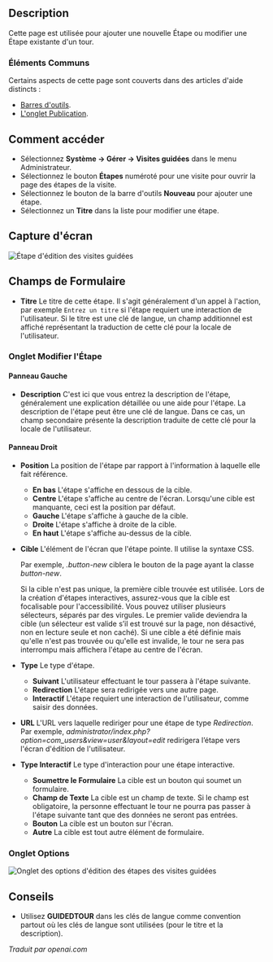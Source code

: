 <!-- Filename: Help4.x:Guided_Tours:_New_or_Edit_Step  / Display title: Visites Guidées : Modifier l'Étape -->

## Description

Cette page est utilisée pour ajouter une nouvelle Étape ou modifier une Étape existante d'un tour.

### Éléments Communs

Certains aspects de cette page sont couverts dans des articles d'aide distincts :

* [Barres d'outils](jdocmanual?article=help/common-elements/toolbars).
* [L'onglet Publication](jdocmanual?article=help/common-elements/edit-publishing).

## Comment accéder

- Sélectionnez **Système -> Gérer -> Visites guidées** dans le menu Administrateur.
- Sélectionnez le bouton **Étapes** numéroté pour une visite pour ouvrir la page des étapes de la visite.
- Sélectionnez le bouton de la barre d'outils **Nouveau** pour ajouter une étape.
- Sélectionnez un **Titre** dans la liste pour modifier une étape.

## Capture d'écran

![Étape d'édition des visites guidées](../../../fr/images/guided-tours/guided-tours-edit-step.png)

## Champs de Formulaire

- **Titre** Le titre de cette étape. Il s'agit généralement d'un appel à l'action, par exemple `Entrez un titre` si l'étape requiert une interaction de l'utilisateur. Si le titre est une clé de langue, un champ additionnel est affiché représentant la traduction de cette clé pour la locale de l'utilisateur.

### Onglet Modifier l'Étape

#### Panneau Gauche

- **Description** C'est ici que vous entrez la description de l'étape, généralement une explication détaillée ou une aide pour l'étape. La description de l'étape peut être une clé de langue. Dans ce cas, un champ secondaire présente la description traduite de cette clé pour la locale de l'utilisateur.

#### Panneau Droit

- **Position** La position de l'étape par rapport à l'information à laquelle elle fait référence.
  - **En bas** L'étape s'affiche en dessous de la cible.
  - **Centre** L'étape s'affiche au centre de l'écran. Lorsqu'une cible est manquante, ceci est la position par défaut.
  - **Gauche** L'étape s'affiche à gauche de la cible.
  - **Droite** L'étape s'affiche à droite de la cible.
  - **En haut** L'étape s'affiche au-dessus de la cible.
- **Cible** L'élément de l'écran que l'étape pointe. Il utilise la syntaxe CSS.

  Par exemple, *.button-new* ciblera le bouton de la page ayant la classe *button-new*.

  Si la cible n'est pas unique, la première cible trouvée est utilisée. Lors de la création d'étapes interactives, assurez-vous que la cible est focalisable pour l'accessibilité. Vous pouvez utiliser plusieurs sélecteurs, séparés par des virgules. Le premier valide deviendra la cible (un sélecteur est valide s’il est trouvé sur la page, non désactivé, non en lecture seule et non caché). Si une cible a été définie mais qu'elle n'est pas trouvée ou qu'elle est invalide, le tour ne sera pas interrompu mais affichera l'étape au centre de l'écran.
- **Type** Le type d'étape.
  - **Suivant** L'utilisateur effectuant le tour passera à l'étape suivante.
  - **Redirection** L'étape sera redirigée vers une autre page.
  - **Interactif** L'étape requiert une interaction de l'utilisateur, comme saisir des données.
- **URL** L'URL vers laquelle rediriger pour une étape de type *Redirection*. Par exemple, *administrator/index.php?option=com_users&view=user&layout=edit* redirigera l’étape vers l'écran d'édition de l'utilisateur.
- **Type Interactif** Le type d'interaction pour une étape interactive.
  - **Soumettre le Formulaire** La cible est un bouton qui soumet un formulaire.
  - **Champ de Texte** La cible est un champ de texte. Si le champ est obligatoire, la personne effectuant le tour ne pourra pas passer à l'étape suivante tant que des données ne seront pas entrées.
  - **Bouton** La cible est un bouton sur l'écran.
  - **Autre** La cible est tout autre élément de formulaire.

### Onglet Options

![Onglet des options d'édition des étapes des visites guidées](../../../fr/images/guided-tours/guided-tours-edit-step-options-tab.png)

## Conseils

- Utilisez **GUIDEDTOUR** dans les clés de langue comme convention partout où les clés de langue sont utilisées (pour le titre et la description).

*Traduit par openai.com*


